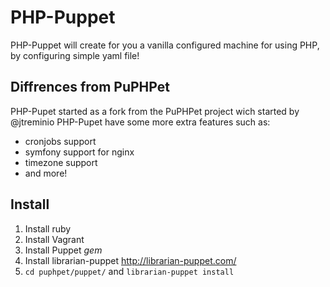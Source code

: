 PHP-Puppet
===============
PHP-Puppet will create for you a vanilla configured machine for using PHP, by configuring simple yaml file!

## Diffrences from PuPHPet
PHP-Pupet started as a fork from the PuPHPet project wich started by @jtreminio
PHP-Pupet have some more extra features such as:
 - cronjobs support
 - symfony support for nginx
 - timezone support
 - and more!

## Install
1. Install ruby
2. Install Vagrant
3. Install Puppet *gem*
4. Install librarian-puppet http://librarian-puppet.com/
5. `cd puphpet/puppet/` and `librarian-puppet install`
